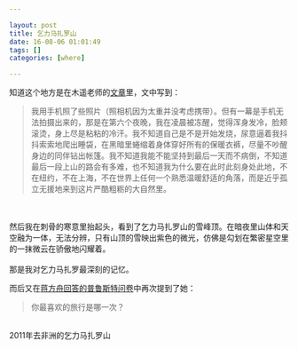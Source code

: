 ```yaml
---

layout: post
title: 乞力马扎罗山
date: 16-08-06 01:01:49
tags: []
categories: [where]

---
```


知道这个地方是在木遥老师的[文章](http://blog.farmostwood.net/830.html)里，文中写到：

> 我用手机照了些照片（照相机因为太重并没考虑携带）。但有一幕是手机无法拍摄出来的，那是在第六个夜晚，我在凌晨被冻醒，觉得浑身发冷，脸颊滚烫，身上尽是粘粘的冷汗。我不知道自己是不是开始发烧，尿意逼着我抖抖索索地爬出睡袋，在黑暗里蜷缩着身体穿好所有的保暖衣裤，尽量不吵醒身边的同伴钻出帐篷。我不知道我能不能坚持到最后一天而不病倒，不知道最后一段上山的路会有多难，也不知道我为什么要在此时此刻身处此地，不在纽约，不在上海，不在世界上任何一个熟悉温暖舒适的角落，而是近乎孤立无援地来到这片严酷粗粝的大自然里。
<br>
<br>
然后我在刺骨的寒意里抬起头，看到了乞力马扎罗山的雪峰顶。在暗夜里山体和天空融为一体，无法分辨，只有山顶的雪映出紫色的微光，仿佛是勾划在繁密星空里的一抹微云在骄傲地闪耀着。
<br>
<br>
那是我对乞力马扎罗最深刻的记忆。

而后又在[蒋方舟回答的普鲁斯特问卷](http://mp.weixin.qq.com/s?__biz=MzIzMDI2NzE2MQ%3D%3D&idx=2&mid=2651164033&sn=7e4198ea0ae4b42964d015dd17fb8472)中再次提到了她：

> 你最喜欢的旅行是哪一次？
<br>
2011年去非洲的乞力马扎罗山